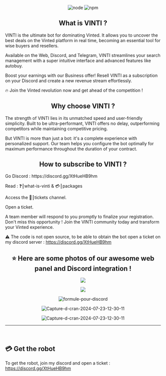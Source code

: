 <p align="center">
  <img alt="node" src="https://img.shields.io/node/v/discord.js?style=for-the-badge">
  <img alt="npm" src="https://img.shields.io/npm/v/discord.js?label=Discord.js&style=for-the-badge">
</p>

<h2 align="center">What is VINTI ?</h2>

<p>VINTI is the ultimate bot for dominating Vinted. It allows you to uncover the best deals on the Vinted platform in real time, becoming an essential tool for wise buyers and resellers.

Available on the Web, Discord, and Telegram, VINTI streamlines your search management with a super intuitive interface and advanced features like autobuy.

Boost your earnings with our Business offer! Resell VINTI as a subscription on your Discord and create a new revenue stream effortlessly.

🔥 Join the Vinted revolution now and get ahead of the competition !</p>

<h2 align="center"> Why choose VINTI ?</h2>
<p>The strength of VINTI lies in its unmatched speed and user-friendly simplicity. Built to be ultra-performant, VINTI offers no delay, outperforming competitors while maintaining competitive pricing.<p>

<p>But VINTI is more than just a bot: it's a complete experience with personalized support. Our team helps you configure the bot optimally for maximum performance throughout the duration of your contract.<p>

<h2 align="center"> How to subscribe to VINTI ?</h2>
<p> Go Discord : https://discord.gg/XtHueHB9hm<p>
<p> Read : ❓┋what-is-vinti & 💳┋packages<p>
<p>Access the 📩┋tickets channel.<p>
<p>Open a ticket.<p>

<p>A team member will respond to you promptly to finalize your registration. Don't miss this opportunity ! Join the VINTI community today and transform your Vinted experience.<p>


:warning: The code is not open source, to be able to obtain the bot open a ticket on my discord server : https://discord.gg/XtHueHB9hm


<h2 align="center">⭐ Here are some photos of our awesome web panel and Discord integration !</h2>
<p align="center">
  <img align="center" src="https://i.ibb.co/qYbbwny/Capture-d-e-cran-2024-11-14-a-23-19-22.png"></img>
</p>
<p align="center">
  <img align="center" src="https://i.ibb.co/QmCfrG5/Capture-d-e-cran-2024-11-14-a-21-48-17.png"></img>
</p>
<p align="center">
  <img align="center" src="https://i.ibb.co/HqMxKsM/Capture-d-e-cran-2024-11-14-a-22-18-37.png" alt="formule-pour-discord"></img>
</p>
<p align="center">
 <img src="https://i.ibb.co/Jp4qZDX/Capture-d-e-cran-2024-11-14-a-22-19-19.png" alt="Capture-d-cran-2024-07-23-12-30-11"></img>
 </p>
 <p align="center">
 <img src="https://i.ibb.co/6FN0cy8/Capture-d-e-cran-2024-11-14-a-22-19-26.png" alt="Capture-d-cran-2024-07-23-12-30-11"></img>
 </p>
<hr>


<br>


## 💳 Get the robot

To get the robot, join my discord and open a ticket : https://discord.gg/XtHueHB9hm

